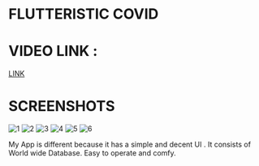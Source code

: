 # FLUTTERISTIC COVID

# VIDEO LINK :
[LINK](https://drive.google.com/file/d/1Al6PdmxPIglQ7s_Vb6G5OY9KNiG8o6kA/view?usp=sharing)

# SCREENSHOTS

![1](https://user-images.githubusercontent.com/72818829/117545296-c6870680-b042-11eb-8d9f-d8f9b2a6f0ac.jpg)
![2](https://user-images.githubusercontent.com/72818829/117545297-c850ca00-b042-11eb-93b3-6b705ee7cb35.jpg)
![3](https://user-images.githubusercontent.com/72818829/117545298-c8e96080-b042-11eb-9820-8e5afff82888.jpg)
![4](https://user-images.githubusercontent.com/72818829/117545300-ca1a8d80-b042-11eb-8a3a-b3d2886c26e1.jpg)
![5](https://user-images.githubusercontent.com/72818829/117545301-ca1a8d80-b042-11eb-9f95-c710a64cc14e.jpg)
![6](https://user-images.githubusercontent.com/72818829/117545303-cb4bba80-b042-11eb-8dfd-30ec181da720.jpg)

My App is different because it has a simple and decent UI .
It consists of World wide Database.
Easy to operate and comfy.
